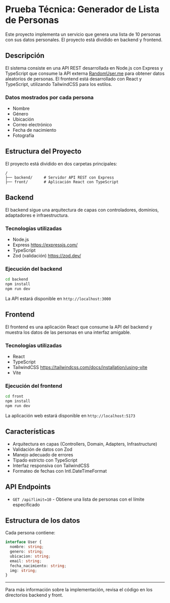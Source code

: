 # Prueba Técnica: Generador de Lista de Personas

Este proyecto implementa un servicio que genera una lista de 10 personas con sus datos personales. El proyecto está dividido en backend y frontend.

## Descripción

El sistema consiste en una API REST desarrollada en Node.js con Express y TypeScript que consume la API externa [RandomUser.me](https://randomuser.me/api) para obtener datos aleatorios de personas. El frontend está desarrollado con React y TypeScript, utilizando TailwindCSS para los estilos.

### Datos mostrados por cada persona

- Nombre
- Género
- Ubicación
- Correo electrónico
- Fecha de nacimiento
- Fotografía

## Estructura del Proyecto

El proyecto está dividido en dos carpetas principales:

```
/
├── backend/     # Servidor API REST con Express
├── front/       # Aplicación React con TypeScript
```

## Backend

El backend sigue una arquitectura de capas con controladores, dominios, adaptadores e infraestructura.

### Tecnologías utilizadas

- Node.js
- Express https://expressjs.com/
- TypeScript
- Zod (validación) https://zod.dev/

### Ejecución del backend

```bash
cd backend
npm install
npm run dev
```

La API estará disponible en `http://localhost:3000`

## Frontend

El frontend es una aplicación React que consume la API del backend y muestra los datos de las personas en una interfaz amigable.

### Tecnologías utilizadas

- React
- TypeScript
- TailwindCSS https://tailwindcss.com/docs/installation/using-vite
- Vite

### Ejecución del frontend

```bash
cd front
npm install
npm run dev
```

La aplicación web estará disponible en `http://localhost:5173`

## Características

- Arquitectura en capas (Controllers, Domain, Adapters, Infrastructure)
- Validación de datos con Zod
- Manejo adecuado de errores
- Tipado estricto con TypeScript
- Interfaz responsiva con TailwindCSS
- Formateo de fechas con Intl.DateTimeFormat

## API Endpoints

- `GET /api?limit=10` - Obtiene una lista de personas con el límite especificado

## Estructura de los datos

Cada persona contiene:

```typescript
interface User {
  nombre: string;
  genero: string;
  ubicacion: string;
  email: string;
  fecha_nacimiento: string;
  img: string;
}
```

---

Para más información sobre la implementación, revisa el código en los directorios backend y front.